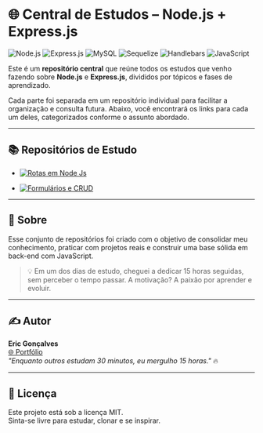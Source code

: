 # 🌐 Central de Estudos – Node.js + Express.js

![Node.js](https://img.shields.io/badge/Node.js-339933?style=for-the-badge&logo=node.js&logoColor=white)
![Express.js](https://img.shields.io/badge/Express.js-000000?style=for-the-badge&logo=express&logoColor=white)
![MySQL](https://img.shields.io/badge/MySQL-4479A1?style=for-the-badge&logo=mysql&logoColor=white)
![Sequelize](https://img.shields.io/badge/Sequelize-3C76AF?style=for-the-badge&logo=sequelize&logoColor=white)
![Handlebars](https://img.shields.io/badge/Handlebars.js-f0772b?style=for-the-badge&logo=handlebarsdotjs&logoColor=white)
![JavaScript](https://img.shields.io/badge/JavaScript-F7DF1E?style=for-the-badge&logo=javascript&logoColor=black)

Este é um **repositório central** que reúne todos os estudos que venho fazendo sobre **Node.js** e **Express.js**, divididos por tópicos e fases de aprendizado.

Cada parte foi separada em um repositório individual para facilitar a organização e consulta futura. Abaixo, você encontrará os links para cada um deles, categorizados conforme o assunto abordado.

---

## 📚 Repositórios de Estudo

- [![Rotas em Node Js](https://img.shields.io/badge/Rotas%20e%20Middlewares-grey?style=for-the-badge)](https://github.com/EricRochaGoncalves/Rotas-em-NodeJS/tree/main)

- [![Formulários e CRUD](https://img.shields.io/badge/Formulários%20e%20CRUD-4CAF50?style=for-the-badge)](https://github.com/EricRochaGoncalves/Formulario_NodeJS_Express_MySQL/tree/main)



---

## 📝 Sobre

Esse conjunto de repositórios foi criado com o objetivo de consolidar meu conhecimento, praticar com projetos reais e construir uma base sólida em back-end com JavaScript.

> 💡 Em um dos dias de estudo, cheguei a dedicar 15 horas seguidas, sem perceber o tempo passar. A motivação? A paixão por aprender e evoluir.

---

## ✍️ Autor

**Eric Gonçalves**  
[🌐 Portfólio](https://my-developer-portfolio.onrender.com)  
_"Enquanto outros estudam 30 minutos, eu mergulho 15 horas."_ 🔥

---

## 📃 Licença

Este projeto está sob a licença MIT.  
Sinta-se livre para estudar, clonar e se inspirar.
